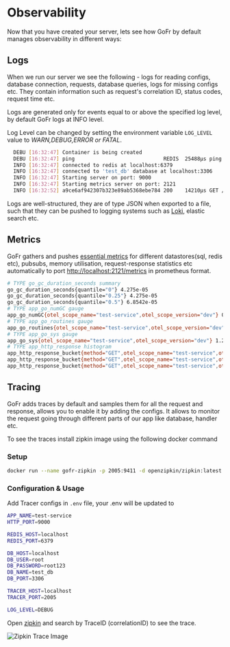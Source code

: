 # Observability

Now that you have created your server, lets see how GoFr by default manages observability in different ways:

## Logs

  When we run our server we see the following - logs for reading configs, database connection, requests, database queries, logs for missing configs etc.
  They contain information such as request's correlation ID, status codes, request time etc.

  Logs are generated only for events equal to or above the specified log level, by default GoFr logs at INFO level.

  Log Level can be changed by setting the environment variable `LOG_LEVEL` value to _WARN,DEBUG,ERROR or FATAL_.

  ```bash
    DEBU [16:32:47] Container is being created
    DEBU [16:32:47] ping                             REDIS  25488µs ping
    INFO [16:32:47] connected to redis at localhost:6379
    INFO [16:32:47] connected to 'test_db' database at localhost:3306
    INFO [16:32:47] Starting server on port: 9000
    INFO [16:32:47] Starting metrics server on port: 2121
    INFO [16:32:52] a9ce6af942307b323e89ab5368ebe784 200    14210µs GET /customer 
  ```

  Logs are well-structured, they are of type JSON when exported to a file, such that they can be pushed to logging systems such as [Loki](https://grafana.com/oss/loki/), elastic search etc.

## Metrics

  GoFr gathers and pushes [essential metrics](/docs/v1/references/metrics) for different datastores(sql, redis etc), pubsubs, memory utilisation, request-response statistics etc automatically to port [http://localhost:2121/metrics](http://localhost:2121/metrics) in prometheus format.

  ```bash
  # TYPE go_gc_duration_seconds summary
  go_gc_duration_seconds{quantile="0"} 4.275e-05
  go_gc_duration_seconds{quantile="0.25"} 4.275e-05
  go_gc_duration_seconds{quantile="0.5"} 6.8542e-05
  # TYPE app_go_numGC gauge
  app_go_numGC{otel_scope_name="test-service",otel_scope_version="dev"} 0
  # TYPE app_go_routines gauge
  app_go_routines{otel_scope_name="test-service",otel_scope_version="dev"} 10
  # TYPE app_go_sys gauge
  app_go_sys{otel_scope_name="test-service",otel_scope_version="dev"} 1.274984e+07
  # TYPE app_http_response histogram
  app_http_response_bucket{method="GET",otel_scope_name="test-service",otel_scope_version="dev",path="/customer",status="200",le="0.001"} 0
  app_http_response_bucket{method="GET",otel_scope_name="test-service",otel_scope_version="dev",path="/customer",status="200",le="0.003"} 0
  app_http_response_bucket{method="GET",otel_scope_name="test-service",otel_scope_version="dev",path="/customer",status="200",le="0.005"} 1
  ```

## Tracing

  GoFr adds traces by default and samples them for all the request and response, allows you to enable it by adding the configs.
  It allows to monitor the request going through different parts of our app like database, handler etc.

  To see the traces install zipkin image using the following docker command

  ### Setup

  ```bash
  docker run --name gofr-zipkin -p 2005:9411 -d openzipkin/zipkin:latest
  ```

  ### Configuration & Usage

  Add Tracer configs in `.env` file, your .env will be updated to

  ```bash
  APP_NAME=test-service
  HTTP_PORT=9000
  
  REDIS_HOST=localhost
  REDIS_PORT=6379
  
  DB_HOST=localhost
  DB_USER=root
  DB_PASSWORD=root123
  DB_NAME=test_db
  DB_PORT=3306
  
  TRACER_HOST=localhost
  TRACER_PORT=2005
  
  LOG_LEVEL=DEBUG
  ```

  Open [zipkin](http://localhost:2005/zipkin/) and search by TraceID (correlationID) to see the trace.

  ![Zipkin Trace Image](https://drive.google.com/file/d/1WzaKfrcPJD_NLSrXfCxlwuZqhyjQ8tNw/preview)
